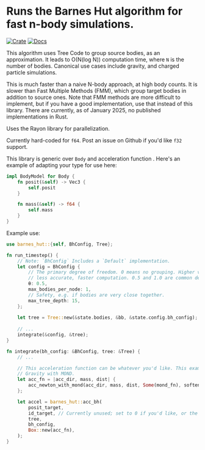 # Runs the Barnes Hut algorithm for fast n-body simulations.

[![Crate](https://img.shields.io/crates/v/barnes_hut.svg)](https://crates.io/crates/barnes_hut)
[![Docs](https://docs.rs/lin_alg/badge.svg)](https://docs.rs/barnes_hut)

This algorithm uses Tree Code to group source bodies, as an approximation. It leads to O(N(log N)) computation time, where `N` is the number of bodies. Canonical use cases include gravity, and charged particle simulations.

This is much faster than a naive N-body approach, at high body counts. It is slower than Fast Multiple Methods (FMM),
which group target bodies in addition to source ones. Note that FMM methods are more difficult to implement, but if you have a 
good implementation, use that instead of this library. There are currently, as of January 2025, no published implementations
in Rust.

Uses the Rayon library for parallelization. 

Currently hard-coded for `f64`. Post an issue on Github if you'd like `f32` support.

This library is generic over `Body` and acceleration function . Here's an example of adapting your type for use here:

```rust
impl BodyModel for Body {
    fn posit(&self) -> Vec3 {
        self.posit
    }

    fn mass(&self) -> f64 {
        self.mass
    }
}
```

Example use:

```rust
use barnes_hut::{self, BhConfig, Tree};

fn run_timestep() {
    // Note: `BhConfig` Includes a `Default` implementation.
    let config = BhConfig {
        // The primary degree of freedom. 0 means no grouping. Higher values group more aggressively, leading to
        // less accurate, faster computation. 0.5 and 1.0 are common defaults.
        θ: 0.5,
        max_bodies_per_node: 1,
        // Safety, e.g. if bodies are very close together.
        max_tree_depth: 15,
    };
    
    let tree = Tree::new(&state.bodies, &bb, &state.config.bh_config);
    
    // ...
    integrate(&config, &tree);
}

fn integrate(bh_config: &BhConfig, tree: &Tree) {
    // ...

    // This acceleration function can be whatever you'd like. This example shows Newtonian
    // Gravity with MOND.
    let acc_fn = |acc_dir, mass, dist| {
        acc_newton_with_mond(acc_dir, mass, dist, Some(mond_fn), softening_factor_sq)
    };

    let accel = barnes_hut::acc_bh(
        posit_target,
        id_target, // Currently unused; set to 0 if you'd like, or the enumeration of bodies.
        tree,
        bh_config,
        Box::new(acc_fn),
    );
}
```